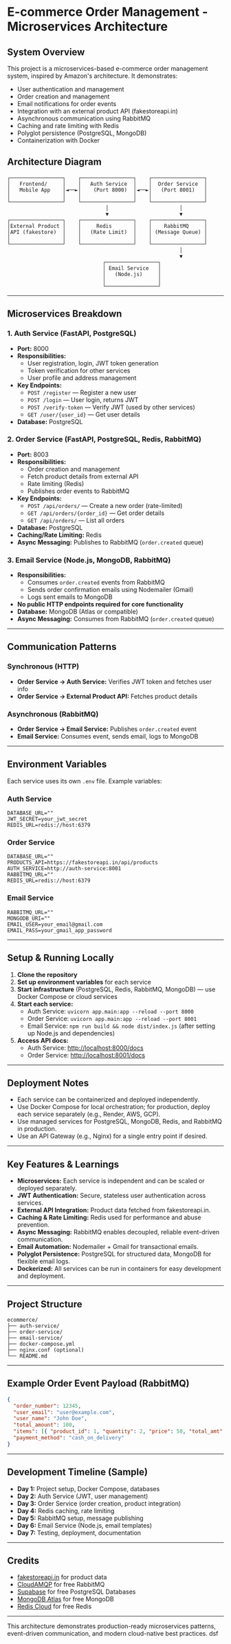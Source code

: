 # E-commerce Order Management - Microservices Architecture

## System Overview

This project is a microservices-based e-commerce order management system, inspired by Amazon's architecture. It demonstrates:

- User authentication and management
- Order creation and management
- Email notifications for order events
- Integration with an external product API (fakestoreapi.in)
- Asynchronous communication using RabbitMQ
- Caching and rate limiting with Redis
- Polyglot persistence (PostgreSQL, MongoDB)
- Containerization with Docker

## Architecture Diagram

```
┌─────────────────┐    ┌─────────────────┐    ┌─────────────────┐
│   Frontend/     │    │   Auth Service  │    │  Order Service  │
│   Mobile App    │◄──►│    (Port 8000)  │◄──►│   (Port 8001)   │
│                 │    │                 │    │                 │
└─────────────────┘    └─────────────────┘    └─────────────────┘
                                │                       │
                                ▼                       ▼
┌─────────────────┐    ┌─────────────────┐    ┌─────────────────┐
│External Product │    │     Redis       │    │    RabbitMQ     │
│API (fakestore)  │    │   (Rate Limit)  │    │ (Message Queue) │
│                 │    │                 │    │                 │
└─────────────────┘    └─────────────────┘    └─────────────────┘
                                                        │
                                                        ▼
                               ┌─────────────────┐
                               │ Email Service   │
                               │   (Node.js)     │
                               │                 │
                               └─────────────────┘
```

---

## Microservices Breakdown

### 1. Auth Service (FastAPI, PostgreSQL)

- **Port:** 8000
- **Responsibilities:**
  - User registration, login, JWT token generation
  - Token verification for other services
  - User profile and address management
- **Key Endpoints:**
  - `POST /register` — Register a new user
  - `POST /login` — User login, returns JWT
  - `POST /verify-token` — Verify JWT (used by other services)
  - `GET /user/{user_id}` — Get user details
- **Database:** PostgreSQL

### 2. Order Service (FastAPI, PostgreSQL, Redis, RabbitMQ)

- **Port:** 8003
- **Responsibilities:**
  - Order creation and management
  - Fetch product details from external API
  - Rate limiting (Redis)
  - Publishes order events to RabbitMQ
- **Key Endpoints:**
  - `POST /api/orders/` — Create a new order (rate-limited)
  - `GET /api/orders/{order_id}` — Get order details
  - `GET /api/orders/` — List all orders
- **Database:** PostgreSQL
- **Caching/Rate Limiting:** Redis
- **Async Messaging:** Publishes to RabbitMQ (`order.created` queue)

### 3. Email Service (Node.js, MongoDB, RabbitMQ)

- **Responsibilities:**
  - Consumes `order.created` events from RabbitMQ
  - Sends order confirmation emails using Nodemailer (Gmail)
  - Logs sent emails to MongoDB
- **No public HTTP endpoints required for core functionality**
- **Database:** MongoDB (Atlas or compatible)
- **Async Messaging:** Consumes from RabbitMQ (`order.created` queue)

---

## Communication Patterns

### Synchronous (HTTP)

- **Order Service → Auth Service:** Verifies JWT token and fetches user info
- **Order Service → External Product API:** Fetches product details

### Asynchronous (RabbitMQ)

- **Order Service → Email Service:** Publishes `order.created` event
- **Email Service:** Consumes event, sends email, logs to MongoDB

---

## Environment Variables

Each service uses its own `.env` file. Example variables:

### Auth Service

```
DATABASE_URL=""
JWT_SECRET=your_jwt_secret
REDIS_URL=redis://host:6379
```

### Order Service

```
DATABASE_URL=""
PRODUCTS_API=https://fakestoreapi.in/api/products
AUTH_SERVICE=http://auth-service:8001
RABBITMQ_URL=""
REDIS_URL=redis://host:6379
```

### Email Service

```
RABBITMQ_URL=""
MONGODB_URI=""
EMAIL_USER=your_email@gmail.com
EMAIL_PASS=your_gmail_app_password
```

---

## Setup & Running Locally

1. **Clone the repository**
2. **Set up environment variables** for each service
3. **Start infrastructure** (PostgreSQL, Redis, RabbitMQ, MongoDB) — use Docker Compose or cloud services
4. **Start each service:**
   - Auth Service: `uvicorn app.main:app --reload --port 8000`
   - Order Service: `uvicorn app.main:app --reload --port 8001`
   - Email Service: `npm run build && node dist/index.js` (after setting up Node.js and dependencies)
5. **Access API docs:**
   - Auth Service: [http://localhost:8000/docs](http://localhost:8000/docs)
   - Order Service: [http://localhost:8001/docs](http://localhost:8001/docs)

---

## Deployment Notes

- Each service can be containerized and deployed independently.
- Use Docker Compose for local orchestration; for production, deploy each service separately (e.g., Render, AWS, GCP).
- Use managed services for PostgreSQL, MongoDB, Redis, and RabbitMQ in production.
- Use an API Gateway (e.g., Nginx) for a single entry point if desired.

---

## Key Features & Learnings

- **Microservices:** Each service is independent and can be scaled or deployed separately.
- **JWT Authentication:** Secure, stateless user authentication across services.
- **External API Integration:** Product data fetched from fakestoreapi.in.
- **Caching & Rate Limiting:** Redis used for performance and abuse prevention.
- **Async Messaging:** RabbitMQ enables decoupled, reliable event-driven communication.
- **Email Automation:** Nodemailer + Gmail for transactional emails.
- **Polyglot Persistence:** PostgreSQL for structured data, MongoDB for flexible email logs.
- **Dockerized:** All services can be run in containers for easy development and deployment.

---

## Project Structure

```
ecommerce/
├── auth-service/
├── order-service/
├── email-service/
├── docker-compose.yml
├── nginx.conf (optional)
└── README.md
```

---

## Example Order Event Payload (RabbitMQ)

```json
{
  "order_number": 12345,
  "user_email": "user@example.com",
  "user_name": "John Doe",
  "total_amount": 100,
  "items": [{ "product_id": 1, "quantity": 2, "price": 50, "total_amt": 100 }],
  "payment_method": "cash_on_delivery"
}
```

---

## Development Timeline (Sample)

- **Day 1:** Project setup, Docker Compose, databases
- **Day 2:** Auth Service (JWT, user management)
- **Day 3:** Order Service (order creation, product integration)
- **Day 4:** Redis caching, rate limiting
- **Day 5:** RabbitMQ setup, message publishing
- **Day 6:** Email Service (Node.js, email templates)
- **Day 7:** Testing, deployment, documentation

---

## Credits

- [fakestoreapi.in](https://fakestoreapi.in) for product data
- [CloudAMQP](https://www.cloudamqp.com/) for free RabbitMQ
- [Supabase](https://supabase.com/) for free PostgreSQL Databases
- [MongoDB Atlas](https://www.mongodb.com/atlas/database) for free MongoDB
- [Redis Cloud](https://redis.com/try-free/) for free Redis

---

This architecture demonstrates production-ready microservices patterns, event-driven communication, and modern cloud-native best practices.
dsf
